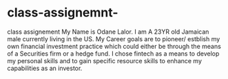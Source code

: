 # class-assignemnt-
class assignement 
My Name is Odane Lalor. I am A 23YR old Jamaican male currently living in the US.
My Career goals are to pioneer/ estblish my own financial investment practice which could either be through the means of a Securities firm or a hedge fund. I chose fintech as a means to develop my personal skills and to gain specific resource skills to enhance my capabilities as an investor.
